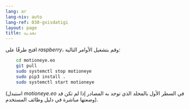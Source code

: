 ```yaml
---
lang: ar
lang-niv: auto
lang-ref: 030-gxisdatigi
layout: page
title: تحديث
---
```


افتح طرفًا على _raspberry_، وقم بتشغيل الأوامر التالية: 

```bash
    cd motioneye.eo
    git pull
    sudo systemctl stop motioneye
    sudo pip3 install .
    sudo systemctl start motioneye
```
(استبدل _motioneye.eo_ في السطر الأول بالمجلد الذي توجد به المصادر إذا لم تكن قد وضعتها مباشرة في دليل وظائف المستخدم).
